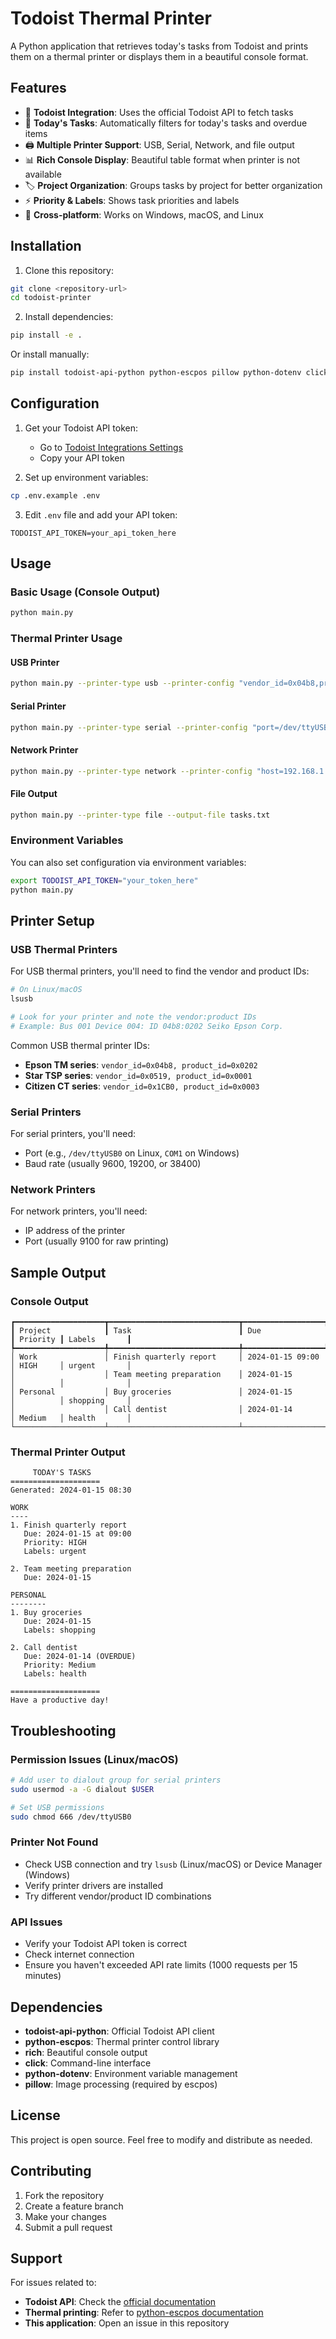 # Todoist Thermal Printer

A Python application that retrieves today's tasks from Todoist and prints them on a thermal printer or displays them in a beautiful console format.

## Features

- 🔗 **Todoist Integration**: Uses the official Todoist API to fetch tasks
- 📅 **Today's Tasks**: Automatically filters for today's tasks and overdue items
- 🖨️ **Multiple Printer Support**: USB, Serial, Network, and file output
- 📊 **Rich Console Display**: Beautiful table format when printer is not available
- 🏷️ **Project Organization**: Groups tasks by project for better organization
- ⚡ **Priority & Labels**: Shows task priorities and labels
- 📱 **Cross-platform**: Works on Windows, macOS, and Linux

## Installation

1. Clone this repository:
```bash
git clone <repository-url>
cd todoist-printer
```

2. Install dependencies:
```bash
pip install -e .
```

Or install manually:
```bash
pip install todoist-api-python python-escpos pillow python-dotenv click rich
```

## Configuration

1. Get your Todoist API token:
   - Go to [Todoist Integrations Settings](https://todoist.com/prefs/integrations)
   - Copy your API token

2. Set up environment variables:
```bash
cp .env.example .env
```

3. Edit `.env` file and add your API token:
```
TODOIST_API_TOKEN=your_api_token_here
```

## Usage

### Basic Usage (Console Output)
```bash
python main.py
```

### Thermal Printer Usage

#### USB Printer
```bash
python main.py --printer-type usb --printer-config "vendor_id=0x04b8,product_id=0x0202"
```

#### Serial Printer
```bash
python main.py --printer-type serial --printer-config "port=/dev/ttyUSB0,baudrate=9600"
```

#### Network Printer
```bash
python main.py --printer-type network --printer-config "host=192.168.1.100,port=9100"
```

#### File Output
```bash
python main.py --printer-type file --output-file tasks.txt
```

### Environment Variables

You can also set configuration via environment variables:

```bash
export TODOIST_API_TOKEN="your_token_here"
python main.py
```

## Printer Setup

### USB Thermal Printers

For USB thermal printers, you'll need to find the vendor and product IDs:

```bash
# On Linux/macOS
lsusb

# Look for your printer and note the vendor:product IDs
# Example: Bus 001 Device 004: ID 04b8:0202 Seiko Epson Corp.
```

Common USB thermal printer IDs:
- **Epson TM series**: `vendor_id=0x04b8, product_id=0x0202`
- **Star TSP series**: `vendor_id=0x0519, product_id=0x0001`
- **Citizen CT series**: `vendor_id=0x1CB0, product_id=0x0003`

### Serial Printers

For serial printers, you'll need:
- Port (e.g., `/dev/ttyUSB0` on Linux, `COM1` on Windows)
- Baud rate (usually 9600, 19200, or 38400)

### Network Printers

For network printers, you'll need:
- IP address of the printer
- Port (usually 9100 for raw printing)

## Sample Output

### Console Output
```
┏━━━━━━━━━━━━━━━━━━━━┳━━━━━━━━━━━━━━━━━━━━━━━━━━━━━┳━━━━━━━━━━━━━━━━━━┳━━━━━━━━━━┳━━━━━━━━━━━━━━┓
┃ Project            ┃ Task                        ┃ Due              ┃ Priority ┃ Labels       ┃
┡━━━━━━━━━━━━━━━━━━━━╇━━━━━━━━━━━━━━━━━━━━━━━━━━━━━╇━━━━━━━━━━━━━━━━━━╇━━━━━━━━━━╇━━━━━━━━━━━━━━┩
│ Work               │ Finish quarterly report     │ 2024-01-15 09:00 │ HIGH     │ urgent       │
│                    │ Team meeting preparation    │ 2024-01-15       │          │              │
│ Personal           │ Buy groceries               │ 2024-01-15       │          │ shopping     │
│                    │ Call dentist                │ 2024-01-14       │ Medium   │ health       │
└────────────────────┴─────────────────────────────┴──────────────────┴──────────┴──────────────┘
```

### Thermal Printer Output
```
     TODAY'S TASKS
====================
Generated: 2024-01-15 08:30

WORK
----
1. Finish quarterly report
   Due: 2024-01-15 at 09:00
   Priority: HIGH
   Labels: urgent

2. Team meeting preparation
   Due: 2024-01-15

PERSONAL
--------
1. Buy groceries
   Due: 2024-01-15
   Labels: shopping

2. Call dentist
   Due: 2024-01-14 (OVERDUE)
   Priority: Medium
   Labels: health

====================
Have a productive day!
```

## Troubleshooting

### Permission Issues (Linux/macOS)
```bash
# Add user to dialout group for serial printers
sudo usermod -a -G dialout $USER

# Set USB permissions
sudo chmod 666 /dev/ttyUSB0
```

### Printer Not Found
- Check USB connection and try `lsusb` (Linux/macOS) or Device Manager (Windows)
- Verify printer drivers are installed
- Try different vendor/product ID combinations

### API Issues
- Verify your Todoist API token is correct
- Check internet connection
- Ensure you haven't exceeded API rate limits (1000 requests per 15 minutes)

## Dependencies

- **todoist-api-python**: Official Todoist API client
- **python-escpos**: Thermal printer control library
- **rich**: Beautiful console output
- **click**: Command-line interface
- **python-dotenv**: Environment variable management
- **pillow**: Image processing (required by escpos)

## License

This project is open source. Feel free to modify and distribute as needed.

## Contributing

1. Fork the repository
2. Create a feature branch
3. Make your changes
4. Submit a pull request

## Support

For issues related to:
- **Todoist API**: Check the [official documentation](https://developer.todoist.com/rest/v2/)
- **Thermal printing**: Refer to [python-escpos documentation](https://python-escpos.readthedocs.io/)
- **This application**: Open an issue in this repository